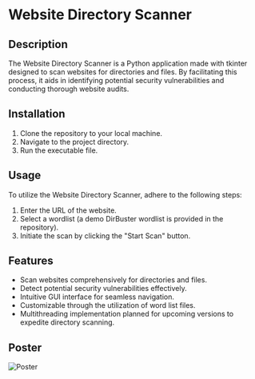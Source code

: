 # Website Directory Scanner

## Description
The Website Directory Scanner is a Python application made with tkinter designed to  scan websites for directories and files.
By facilitating this process, it aids in identifying potential security vulnerabilities and conducting thorough website audits.

## Installation
1. Clone the repository to your local machine.
2. Navigate to the project directory.
3. Run the executable file.

## Usage
To utilize the Website Directory Scanner, adhere to the following steps:
1. Enter the URL of the website.
2. Select a wordlist (a demo DirBuster wordlist is provided in the repository).
3. Initiate the scan by clicking the "Start Scan" button.

## Features
- Scan websites comprehensively for directories and files.
- Detect potential security vulnerabilities effectively.
- Intuitive GUI interface for seamless navigation.
- Customizable through the utilization of word list files.
- Multithreading implementation planned for upcoming versions to expedite directory scanning.

## Poster
![Poster](https://github.com/TushN101/CodingProjects/assets/143404072/095f7640-d833-424b-b5d0-4449fa368def)

